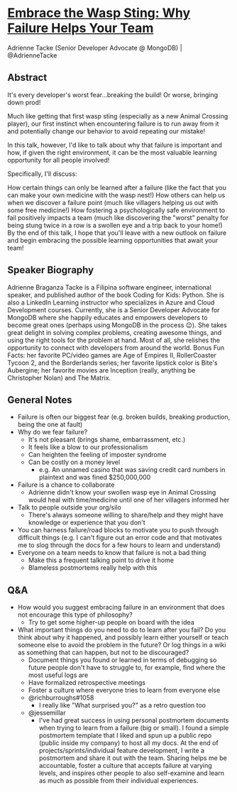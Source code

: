 # [Embrace the Wasp Sting: Why Failure Helps Your Team](https://desertedisland.club/agenda/#adriennetacke)

Adrienne Tacke (Senior Developer Advocate @ MongoDB) | @AdrienneTacke

## Abstract

It's every developer's worst fear…breaking the build! Or worse, bringing down prod!

Much like getting that first wasp sting (especially as a new Animal Crossing player), our first instinct when encountering failure is to run away from it and potentially change our behavior to avoid repeating our mistake!

In this talk, however, I'd like to talk about why that failure is important and how, if given the right environment, it can be the most valuable learning opportunity for all people involved!

Specifically, I'll discuss:

How certain things can only be learned after a failure (like the fact that you can make your own medicine with the wasp nest!)
How others can help us when we discover a failure point (much like villagers helping us out with some free medicine!)
How fostering a psychologically safe environment to fail positively impacts a team (much like discovering the "worst" penalty for being stung twice in a row is a swollen eye and a trip back to your home!)
By the end of this talk, I hope that you'll leave with a new outlook on failure and begin embracing the possible learning opportunities that await your team!

## Speaker Biography

Adrienne Braganza Tacke is a Filipina software engineer, international speaker, and published author of the book Coding for Kids: Python. She is also a LinkedIn Learning instructor who specializes in Azure and Cloud Development courses. Currently, she is a Senior Developer Advocate for MongoDB where she happily educates and empowers developers to become great ones (perhaps using MongoDB in the process 😉). She takes great delight in solving complex problems, creating awesome things, and using the right tools for the problem at hand. Most of all, she relishes the opportunity to connect with developers from around the world. Bonus Fun Facts: her favorite PC/video games are Age of Empires II, RollerCoaster Tycoon 2, and the Borderlands series; her favorite lipstick color is Bite's Aubergine; her favorite movies are Inception (really, anything be Christopher Nolan) and The Matrix.

## General Notes

- Failure is often our biggest fear (e.g. broken builds, breaking production, being the one at fault)
- Why do we fear failure?
	- It's not pleasant (brings shame, embarrassment, etc.)
	- It feels like a blow to our professionalism
	- Can heighten the feeling of imposter syndrome
	- Can be costly on a money level
		- e.g. An unnamed casino that was saving credit card numbers in plaintext and was fined $250,000,000
- Failure is a chance to collaborate
	- Adrienne didn't know your swollen wasp eye in Animal Crossing would heal with time/medicine until one of her villagers informed her
- Talk to people outside your org/silo
	- There's always someone willing to share/help and they might have knowledge or experience that you don't
- You can harness failure/road blocks to motivate you to push through difficult things (e.g. I can't figure out an error code and that motivates me to slog through the docs for a few hours to learn and understand)
- Everyone on a team needs to know that failure is not a bad thing
	- Make this a frequent talking point to drive it home
	- Blameless postmortems really help with this

## Q&A

- How would you suggest embracing failure in an environment that does not encourage this type of philosophy?
	- Try to get some higher-up people on board with the idea
- What important things do you need to do to learn after you fail? Do you think about why it happened, and possibly learn either yourself or teach someone else to avoid the problem in the future? Or log things in a wiki as something that can happen, but not to be discouraged?
	- Document things you found or learned in terms of debugging so future people don't have to struggle to, for example, find where the most useful logs are
	- Have formalized retrospective meetings
	- Foster a culture where everyone tries to learn from everyone else
	- @richburroughs#1058
		- I really like "What surprised you?" as a retro question too
	- @jessemillar
		- I've had great success in using personal postmortem documents when trying to learn from a failure (big or small). I found a simple postmortem template that I liked and spun up a public repo (public inside my company) to host all my docs. At the end of projects/sprints/individual feature development, I write a postmortem and share it out with the team. Sharing helps me be accountable, foster a culture that accepts failure at varying levels, and inspires other people to also self-examine and learn as much as possible from their individual experiences.
